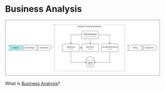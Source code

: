 # Business Analysis

![You are here](../analysis.png)

What is [Business Analysis](https://drive.google.com/file/d/1ueFpjdAEXlskXxM4ao2qIN9ow5X18fVz/view?usp=sharing)?